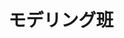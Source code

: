 ---
layout: post
title: モデリング班
description: モデリング班班長と役員のみアクセス可能
image: assets/images/google_drive.png
link: https://drive.google.com/drive/folders/17i0xCLC_s6pxaBwqrgDM23QoYH4dAjfM
description_link: https://scrapbox.io/sokon-admins/Google_Drive
---